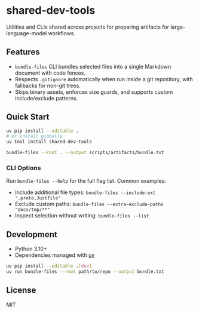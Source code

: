 # shared-dev-tools

Utilities and CLIs shared across projects for preparing artifacts for large-language-model workflows.

## Features
- `bundle-files` CLI bundles selected files into a single Markdown document with code fences.
- Respects `.gitignore` automatically when run inside a git repository, with fallbacks for non-git trees.
- Skips binary assets, enforces size guards, and supports custom include/exclude patterns.

## Quick Start
```bash
uv pip install --editable .
# or install globally
uv tool install shared-dev-tools

bundle-files --root . --output scripts/artifacts/bundle.txt
```

### CLI Options
Run `bundle-files --help` for the full flag list. Common examples:
- Include additional file types: `bundle-files --include-ext ".proto,Justfile"`
- Exclude custom paths: `bundle-files --extra-exclude-paths "docs/tmp/**"`
- Inspect selection without writing: `bundle-files --list`

## Development
- Python 3.10+
- Dependencies managed with [uv](https://github.com/astral-sh/uv)

```bash
uv pip install --editable .[dev]
uv run bundle-files --root path/to/repo --output bundle.txt
```

## License
MIT
